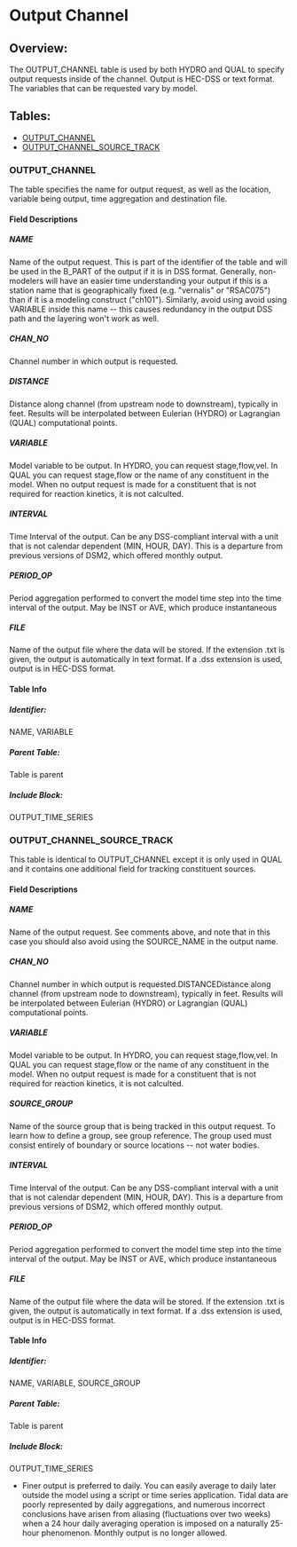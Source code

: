 # Output Channel

## Overview:

The OUTPUT_CHANNEL table is used by both HYDRO and QUAL to specify
output requests inside of the channel. Output is HEC-DSS or text format.
The variables that can be requested vary by model.

## Tables:

-   [OUTPUT_CHANNEL](http://msb-confluence/display/DSM2/Output+Channel#OutputChannel-output_channel)
-   [OUTPUT_CHANNEL_SOURCE_TRACK](http://msb-confluence/display/DSM2/Output+Channel#OutputChannel-output_channel_source_track)

### OUTPUT_CHANNEL

The table specifies the name for output request, as well as the
location, variable being output, time aggregation and destination file.

#### Field Descriptions

##### NAME

Name of the output request. This is part of the identifier of the table
and will be used in the B_PART of the output if it is in DSS format.
Generally, non-modelers will have an easier time understanding your
output if this is a station name that is geographically fixed (e.g.
"vernalis" or "RSAC075") than if it is a modeling construct ("ch101").
Similarly, avoid using avoid using VARIABLE inside this name -- this
causes redundancy in the output DSS path and the layering won't work as
well.

##### CHAN_NO

Channel number in which output is requested.

##### DISTANCE

Distance along channel (from upstream node to downstream), typically in
feet. Results will be interpolated between Eulerian (HYDRO) or
Lagrangian (QUAL) computational points.

##### VARIABLE

Model variable to be output. In HYDRO, you can request stage,flow,vel.
In QUAL you can request stage,flow or the name of any constituent in the
model. When no output request is made for a constituent that is not
required for reaction kinetics, it is not calculted.

##### INTERVAL

Time Interval of the output. Can be any DSS-compliant interval with a
unit that is not calendar dependent (MIN, HOUR, DAY). This is a
departure from previous versions of DSM2, which offered monthly output.

##### PERIOD_OP

Period aggregation performed to convert the model time step into the
time interval of the output. May be INST or AVE, which produce
instantaneous

##### FILE

Name of the output file where the data will be stored. If the extension
.txt is given, the output is automatically in text format. If a .dss
extension is used, output is in HEC-DSS format.

#### Table Info

##### Identifier:

NAME, VARIABLE

##### Parent Table:

Table is parent

##### Include Block:

OUTPUT_TIME_SERIES

  

### OUTPUT_CHANNEL_SOURCE_TRACK

This table is identical to OUTPUT_CHANNEL except it is only used in QUAL
and it contains one additional field for tracking constituent sources.

#### Field Descriptions

##### NAME

Name of the output request. See comments above, and note that in this
case you should also avoid using the SOURCE_NAME in the output name.

##### CHAN_NO

Channel number in which output is requested.DISTANCEDistance along
channel (from upstream node to downstream), typically in feet. Results
will be interpolated between Eulerian (HYDRO) or Lagrangian (QUAL)
computational points.

##### VARIABLE

Model variable to be output. In HYDRO, you can request stage,flow,vel.
In QUAL you can request stage,flow or the name of any constituent in the
model. When no output request is made for a constituent that is not
required for reaction kinetics, it is not calculted.

##### SOURCE_GROUP

Name of the source group that is being tracked in this output request.
To learn how to define a group, see group reference. The group used must
consist entirely of boundary or source locations -- not water bodies.

##### INTERVAL

Time Interval of the output. Can be any DSS-compliant interval with a
unit that is not calendar dependent (MIN, HOUR, DAY). This is a
departure from previous versions of DSM2, which offered monthly output.

##### PERIOD_OP

Period aggregation performed to convert the model time step into the
time interval of the output. May be INST or AVE, which produce
instantaneous

##### FILE

Name of the output file where the data will be stored. If the extension
.txt is given, the output is automatically in text format. If a .dss
extension is used, output is in HEC-DSS format.

#### Table Info

##### Identifier:

NAME, VARIABLE, SOURCE_GROUP

##### Parent Table:

Table is parent

##### Include Block:

OUTPUT_TIME_SERIES

-   Finer output is preferred to daily. You can easily average to daily
    later outside the model using a script or time series application.
    Tidal data are poorly represented by daily aggregations, and
    numerous incorrect conclusions have arisen from aliasing
    (fluctuations over two weeks) when a 24 hour daily averaging
    operation is imposed on a naturally 25-hour phenomenon. Monthly
    output is no longer allowed.

  
  
